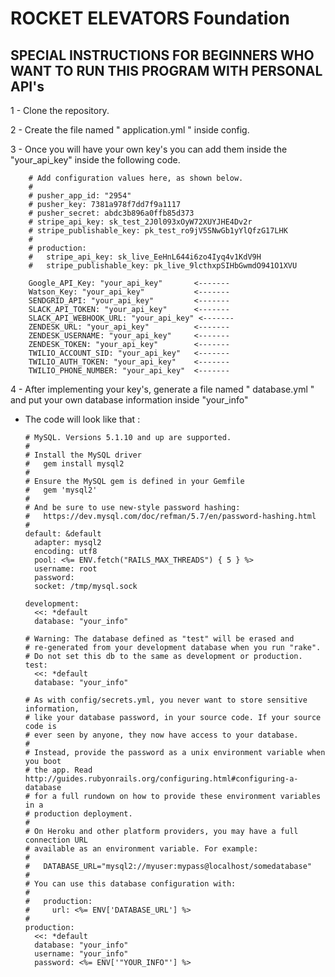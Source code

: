 # ROCKET ELEVATORS Foundation







  ## SPECIAL INSTRUCTIONS FOR BEGINNERS WHO WANT TO RUN THIS PROGRAM WITH PERSONAL API's

  1 - Clone the repository.

  2 - Create the file named " application.yml " inside config.

  3 - Once you will have your own key's you can add them inside the "your_api_key" inside the following code.


        # Add configuration values here, as shown below.
        #
        # pusher_app_id: "2954"
        # pusher_key: 7381a978f7dd7f9a1117
        # pusher_secret: abdc3b896a0ffb85d373
        # stripe_api_key: sk_test_2J0l093xOyW72XUYJHE4Dv2r
        # stripe_publishable_key: pk_test_ro9jV5SNwGb1yYlQfzG17LHK
        #
        # production:
        #   stripe_api_key: sk_live_EeHnL644i6zo4Iyq4v1KdV9H
        #   stripe_publishable_key: pk_live_9lcthxpSIHbGwmdO941O1XVU

        Google_API_Key: "your_api_key"       <-------
        Watson_Key: "your_api_key"           <-------
        SENDGRID_API: "your_api_key"         <-------
        SLACK_API_TOKEN: "your_api_key"      <-------
        SLACK_API_WEBHOOK_URL: "your_api_key" <-------
        ZENDESK_URL: "your_api_key"          <-------
        ZENDESK_USERNAME: "your_api_key"     <-------
        ZENDESK_TOKEN: "your_api_key"        <-------
        TWILIO_ACCOUNT_SID: "your_api_key"   <-------
        TWILIO_AUTH_TOKEN: "your_api_key"    <-------
        TWILIO_PHONE_NUMBER: "your_api_key"  <-------


  4 - After implementing your key's, generate a file named " database.yml " and put your own database information inside "your_info"

  - The code will look like that : 

        # MySQL. Versions 5.1.10 and up are supported.
        #
        # Install the MySQL driver
        #   gem install mysql2
        #
        # Ensure the MySQL gem is defined in your Gemfile
        #   gem 'mysql2'
        #
        # And be sure to use new-style password hashing:
        #   https://dev.mysql.com/doc/refman/5.7/en/password-hashing.html
        #
        default: &default
          adapter: mysql2
          encoding: utf8
          pool: <%= ENV.fetch("RAILS_MAX_THREADS") { 5 } %>
          username: root
          password:
          socket: /tmp/mysql.sock

        development:
          <<: *default
          database: "your_info"

        # Warning: The database defined as "test" will be erased and
        # re-generated from your development database when you run "rake".
        # Do not set this db to the same as development or production.
        test:
          <<: *default
          database: "your_info"

        # As with config/secrets.yml, you never want to store sensitive information,
        # like your database password, in your source code. If your source code is
        # ever seen by anyone, they now have access to your database.
        #
        # Instead, provide the password as a unix environment variable when you boot
        # the app. Read http://guides.rubyonrails.org/configuring.html#configuring-a-database
        # for a full rundown on how to provide these environment variables in a
        # production deployment.
        #
        # On Heroku and other platform providers, you may have a full connection URL
        # available as an environment variable. For example:
        #
        #   DATABASE_URL="mysql2://myuser:mypass@localhost/somedatabase"
        #
        # You can use this database configuration with:
        #
        #   production:
        #     url: <%= ENV['DATABASE_URL'] %>
        #
        production:
          <<: *default
          database: "your_info"
          username: "your_info"
          password: <%= ENV['"YOUR_INFO"'] %>

  

